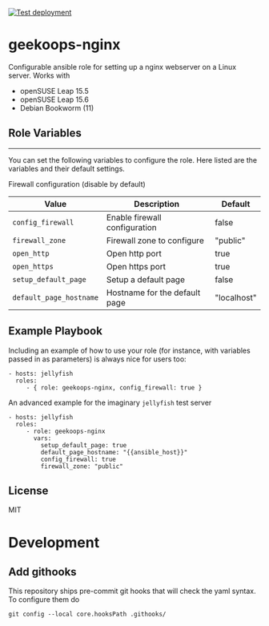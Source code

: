 [![Test deployment](https://github.com/GeekOops/geekoops-nginx/actions/workflows/CI.yml/badge.svg)](https://github.com/GeekOops/geekoops-nginx/actions/workflows/CI.yml)

# geekoops-nginx

Configurable ansible role for setting up a nginx webserver on a Linux server. Works with

- openSUSE Leap 15.5
- openSUSE Leap 15.6
- Debian Bookworm (11)

## Role Variables
--------------

You can set the following variables to configure the role. Here listed are the variables and their default settings.

Firewall configuration (disable by default)


| Value | Description | Default |
|-------|-------------|---------|
|`config_firewall` | Enable firewall configuration | false |
|`firewall_zone` | Firewall zone to configure | "public" |
|`open_http` | Open http port | true |
|`open_https` | Open https port | true |
|`setup_default_page` | Setup a default page | false |
|`default_page_hostname`| Hostname for the default page | "localhost" |


## Example Playbook

Including an example of how to use your role (for instance, with variables passed in as parameters) is always nice for users too:

    - hosts: jellyfish
      roles:
         - { role: geekoops-nginx, config_firewall: true }

An advanced example for the imaginary `jellyfish` test server

    - hosts: jellyfish
      roles:
         - role: geekoops-nginx
           vars:
             setup_default_page: true
             default_page_hostname: "{{ansible_host}}"
             config_firewall: true
             firewall_zone: "public"

## License

MIT

# Development

## Add githooks

This repository ships pre-commit git hooks that will check the yaml syntax. To configure them do

    git config --local core.hooksPath .githooks/
